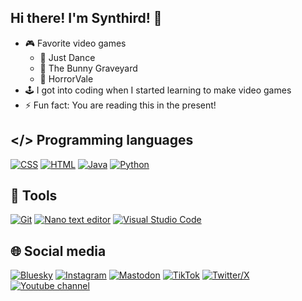## Hi there! I'm Synthird! 👋

- 🎮 Favorite video games
  - 🎵 Just Dance
  - 🐰 The Bunny Graveyard
  - 🎃 HorrorVale
- 🕹️ I got into coding when I started learning to make video games
- ⚡ Fun fact: You are reading this in the present!

## </> Programming languages

[![CSS](https://img.shields.io/badge/CSS-CSS?style=for-the-badge&logo=CSS&logoColor=white&color=%23663399)](#)
[![HTML](https://img.shields.io/badge/HTML-HTML?style=for-the-badge&logo=HTML5&logoColor=white&color=%23E34F26)](#)
[![Java](https://img.shields.io/badge/java-%23ED8B00.svg?style=for-the-badge&logo=openjdk&logoColor=white)](#)
[![Python](https://img.shields.io/badge/Python-Python?style=for-the-badge&logo=python&logoColor=white&color=%233776AB)](#)

## 🔧 Tools

[![Git](https://img.shields.io/badge/git-%23F05033.svg?style=for-the-badge&logo=git&logoColor=white)](#)
[![Nano text editor](https://img.shields.io/badge/Nano%20text%20editor-nano?style=for-the-badge&color=%23cc88ff)](#)
[![Visual Studio Code](https://img.shields.io/badge/Visual_Studio_Code-0078D4?style=for-the-badge&logo=visual%20studio%20code&logoColor=white)](#)

## 🌐 Social media

[![Bluesky](https://img.shields.io/badge/Bluesky-bluesky?style=for-the-badge&logo=bluesky&logoColor=white&color=%230285FF)](https://bsky.app/profile/synthird.bsky.social)
[![Instagram](https://img.shields.io/badge/Instagram-E4405F?style=for-the-badge&logo=instagram&logoColor=white)](https://www.instagram.com/synthird/)
[![Mastodon](https://img.shields.io/badge/Mastodon-6364FF?style=for-the-badge&logo=Mastodon&logoColor=white)](https://mastodon.social/@Synthird)
[![TikTok](https://img.shields.io/badge/tiktok-tikok?style=for-the-badge&logo=tiktok&color=%23171717)](https://www.tiktok.com/@synthird)
[![Twitter/X](https://img.shields.io/badge/Twitter%2FX-Twitter%2FX?style=for-the-badge&logo=X&color=%23171717)](https://x.com/Synthird)
[![Youtube channel](https://img.shields.io/badge/YouTube%20channel-FF0000?style=for-the-badge&logo=youtube&logoColor=white)](https://www.youtube.com/@Synthird)

<!--
**Synthird/Synthird** is a ✨ _special_ ✨ repository because its `README.md` (this file) appears on your GitHub profile.

Here are some ideas to get you started:

- 🔭 I’m currently working on ...
- 🌱 I’m currently learning ...
- 👯 I’m looking to collaborate on ...
- 🤔 I’m looking for help with ...
- 💬 Ask me about ...
- 📫 How to reach me: ...
- 😄 Pronouns: ...
- ⚡ Fun fact: ...
-->
